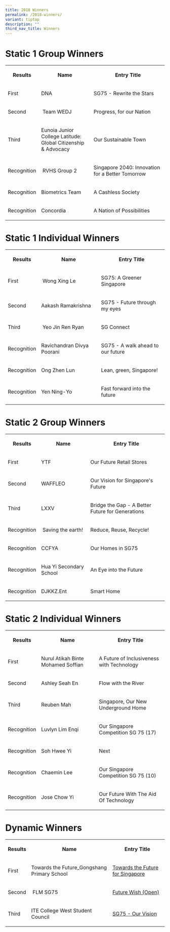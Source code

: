 ```yaml
---
title: 2018 Winners
permalink: /2018-winners/
variant: tiptap
description: ""
third_nav_title: Winners
---
```

<h1><strong>Static 1 Group Winners</strong></h1>
<p></p>
<table style="minWidth: 75px">
<colgroup>
<col>
<col>
<col>
</colgroup>
<tbody>
<tr>
<th rowspan="1" colspan="1">
<p>Results</p>
</th>
<th rowspan="1" colspan="1">
<p>Name</p>
</th>
<th rowspan="1" colspan="1">
<p>Entry Title</p>
</th>
</tr>
<tr>
<td rowspan="1" colspan="1">
<p>First</p>
</td>
<td rowspan="1" colspan="1">
<p>DNA&nbsp;</p>
</td>
<td rowspan="1" colspan="1">
<p>SG75 - Rewrite the Stars</p>
</td>
</tr>
<tr>
<td rowspan="1" colspan="1">
<p>Second</p>
</td>
<td rowspan="1" colspan="1">
<p>&nbsp;Team WEDJ</p>
</td>
<td rowspan="1" colspan="1">
<p>Progress, for our Nation</p>
</td>
</tr>
<tr>
<td rowspan="1" colspan="1">
<p>Third</p>
</td>
<td rowspan="1" colspan="1">
<p>Eunoia Junior College Latitude:
<br>Global Citizenship &amp; Advocacy</p>
</td>
<td rowspan="1" colspan="1">
<p>Our Sustainable Town</p>
</td>
</tr>
<tr>
<td rowspan="1" colspan="1">
<p>Recognition</p>
</td>
<td rowspan="1" colspan="1">
<p>&nbsp;RVHS Group 2</p>
</td>
<td rowspan="1" colspan="1">
<p>Singapore 2040: Innovation for a Better Tomorrow</p>
</td>
</tr>
<tr>
<td rowspan="1" colspan="1">
<p>Recognition</p>
</td>
<td rowspan="1" colspan="1">
<p>Biometrics Team&nbsp;</p>
</td>
<td rowspan="1" colspan="1">
<p>A Cashless Society</p>
</td>
</tr>
<tr>
<td rowspan="1" colspan="1">
<p>Recognition</p>
</td>
<td rowspan="1" colspan="1">
<p>Concordia</p>
</td>
<td rowspan="1" colspan="1">
<p>A Nation of Possibilities</p>
</td>
</tr>
</tbody>
</table>
<h1><strong>Static 1 Individual Winners</strong></h1>
<table style="minWidth: 75px">
<colgroup>
<col>
<col>
<col>
</colgroup>
<tbody>
<tr>
<th rowspan="1" colspan="1">
<p>Results</p>
</th>
<th rowspan="1" colspan="1">
<p>Name</p>
</th>
<th rowspan="1" colspan="1">
<p>Entry Title</p>
</th>
</tr>
<tr>
<td rowspan="1" colspan="1">
<p>First</p>
</td>
<td rowspan="1" colspan="1">
<p>&nbsp;Wong Xing Le</p>
</td>
<td rowspan="1" colspan="1">
<p>SG75: A Greener Singapore</p>
</td>
</tr>
<tr>
<td rowspan="1" colspan="1">
<p>Second</p>
</td>
<td rowspan="1" colspan="1">
<p>Aakash Ramakrishna&nbsp;</p>
</td>
<td rowspan="1" colspan="1">
<p>SG75 - Future through my eyes</p>
</td>
</tr>
<tr>
<td rowspan="1" colspan="1">
<p>Third</p>
</td>
<td rowspan="1" colspan="1">
<p>&nbsp;Yeo Jin Ren Ryan</p>
</td>
<td rowspan="1" colspan="1">
<p>SG Connect</p>
</td>
</tr>
<tr>
<td rowspan="1" colspan="1">
<p>Recognition</p>
</td>
<td rowspan="1" colspan="1">
<p>Ravichandran Divya Poorani&nbsp;</p>
</td>
<td rowspan="1" colspan="1">
<p>SG75 - A walk ahead to our future</p>
</td>
</tr>
<tr>
<td rowspan="1" colspan="1">
<p>Recognition</p>
</td>
<td rowspan="1" colspan="1">
<p>Ong Zhen Lun</p>
</td>
<td rowspan="1" colspan="1">
<p>Lean, green, Singapore!</p>
</td>
</tr>
<tr>
<td rowspan="1" colspan="1">
<p>Recognition</p>
</td>
<td rowspan="1" colspan="1">
<p>Yen Ning-Yo&nbsp;</p>
</td>
<td rowspan="1" colspan="1">
<p>Fast forward into the future</p>
</td>
</tr>
</tbody>
</table>
<h1><strong>Static 2 Group Winners</strong></h1>
<table style="minWidth: 75px">
<colgroup>
<col>
<col>
<col>
</colgroup>
<tbody>
<tr>
<th rowspan="1" colspan="1">
<p>Results</p>
</th>
<th rowspan="1" colspan="1">
<p>Name</p>
</th>
<th rowspan="1" colspan="1">
<p>Entry Title</p>
</th>
</tr>
<tr>
<td rowspan="1" colspan="1">
<p>First</p>
</td>
<td rowspan="1" colspan="1">
<p>YTF</p>
</td>
<td rowspan="1" colspan="1">
<p>Our Future Retail Stores</p>
</td>
</tr>
<tr>
<td rowspan="1" colspan="1">
<p>Second</p>
</td>
<td rowspan="1" colspan="1">
<p>WAFFLEO&nbsp;</p>
</td>
<td rowspan="1" colspan="1">
<p>Our Vision for Singapore's Future</p>
</td>
</tr>
<tr>
<td rowspan="1" colspan="1">
<p>Third</p>
</td>
<td rowspan="1" colspan="1">
<p>LXXV</p>
</td>
<td rowspan="1" colspan="1">
<p>Bridge the Gap - A Better Future for Generations</p>
</td>
</tr>
<tr>
<td rowspan="1" colspan="1">
<p>Recognition</p>
</td>
<td rowspan="1" colspan="1">
<p>&nbsp;Saving the earth!</p>
</td>
<td rowspan="1" colspan="1">
<p>Reduce, Reuse, Recycle!</p>
</td>
</tr>
<tr>
<td rowspan="1" colspan="1">
<p>Recognition</p>
</td>
<td rowspan="1" colspan="1">
<p>CCFYA&nbsp;</p>
</td>
<td rowspan="1" colspan="1">
<p>Our Homes in SG75</p>
</td>
</tr>
<tr>
<td rowspan="1" colspan="1">
<p>Recognition</p>
</td>
<td rowspan="1" colspan="1">
<p>Hua Yi Secondary School&nbsp;</p>
</td>
<td rowspan="1" colspan="1">
<p>An Eye into the Future</p>
</td>
</tr>
<tr>
<td rowspan="1" colspan="1">
<p>Recognition</p>
</td>
<td rowspan="1" colspan="1">
<p>DJKKZ.Ent&nbsp;</p>
</td>
<td rowspan="1" colspan="1">
<p>Smart Home</p>
</td>
</tr>
</tbody>
</table>
<h1><strong>Static 2 Individual Winners</strong></h1>
<table style="minWidth: 75px">
<colgroup>
<col>
<col>
<col>
</colgroup>
<tbody>
<tr>
<th rowspan="1" colspan="1">
<p>Results</p>
</th>
<th rowspan="1" colspan="1">
<p>Name</p>
</th>
<th rowspan="1" colspan="1">
<p>Entry Title</p>
</th>
</tr>
<tr>
<td rowspan="1" colspan="1">
<p>First</p>
</td>
<td rowspan="1" colspan="1">
<p>Nurul Atikah Binte Mohamed Soffian&nbsp;</p>
</td>
<td rowspan="1" colspan="1">
<p>A Future of Inclusiveness with Technology</p>
</td>
</tr>
<tr>
<td rowspan="1" colspan="1">
<p>Second</p>
</td>
<td rowspan="1" colspan="1">
<p>Ashley Seah En</p>
</td>
<td rowspan="1" colspan="1">
<p>Flow with the River</p>
</td>
</tr>
<tr>
<td rowspan="1" colspan="1">
<p>Third</p>
</td>
<td rowspan="1" colspan="1">
<p>Reuben Mah&nbsp;</p>
</td>
<td rowspan="1" colspan="1">
<p>Singapore, Our New Underground Home</p>
</td>
</tr>
<tr>
<td rowspan="1" colspan="1">
<p>Recognition</p>
</td>
<td rowspan="1" colspan="1">
<p>Luvlyn Lim Enqi&nbsp;</p>
</td>
<td rowspan="1" colspan="1">
<p>Our Singapore Competition SG 75 (17)</p>
</td>
</tr>
<tr>
<td rowspan="1" colspan="1">
<p>Recognition</p>
</td>
<td rowspan="1" colspan="1">
<p>Soh Hwee Yi&nbsp;</p>
</td>
<td rowspan="1" colspan="1">
<p>Next</p>
</td>
</tr>
<tr>
<td rowspan="1" colspan="1">
<p>Recognition</p>
</td>
<td rowspan="1" colspan="1">
<p>Chaemin Lee&nbsp;</p>
</td>
<td rowspan="1" colspan="1">
<p>Our Singapore Competition SG 75 (10)</p>
</td>
</tr>
<tr>
<td rowspan="1" colspan="1">
<p>Recognition</p>
</td>
<td rowspan="1" colspan="1">
<p>Jose Chow Yi&nbsp;</p>
</td>
<td rowspan="1" colspan="1">
<p>Our Future With The Aid Of Technology</p>
</td>
</tr>
</tbody>
</table>
<h1><strong>Dynamic Winners</strong></h1>
<table style="minWidth: 75px">
<colgroup>
<col>
<col>
<col>
</colgroup>
<tbody>
<tr>
<th rowspan="1" colspan="1">
<p>Results</p>
</th>
<th rowspan="1" colspan="1">
<p>Name</p>
</th>
<th rowspan="1" colspan="1">
<p>Entry Title</p>
</th>
</tr>
<tr>
<td rowspan="1" colspan="1">
<p>First</p>
</td>
<td rowspan="1" colspan="1">
<p>Towards the Future_Gongshang Primary School</p>
</td>
<td rowspan="1" colspan="1">
<p><a href="https://www.facebook.com/oursg75/videos/213902065960351/" rel="noopener nofollow" target="_blank">Towards the Future for Singapore</a>
</p>
</td>
</tr>
<tr>
<td rowspan="1" colspan="1">
<p>Second</p>
</td>
<td rowspan="1" colspan="1">
<p>&nbsp;FLM SG75</p>
</td>
<td rowspan="1" colspan="1">
<p><a href="https://www.facebook.com/oursg75/videos/213904592626765/" rel="noopener nofollow" target="_blank">Future Wish (Open)</a>
</p>
</td>
</tr>
<tr>
<td rowspan="1" colspan="1">
<p>Third</p>
</td>
<td rowspan="1" colspan="1">
<p>ITE College West Student Council</p>
</td>
<td rowspan="1" colspan="1">
<p><a href="https://www.facebook.com/oursg75/videos/213903082626916/" rel="noopener nofollow" target="_blank">SG75 - Our Vision</a>
</p>
</td>
</tr>
</tbody>
</table>
<p></p>